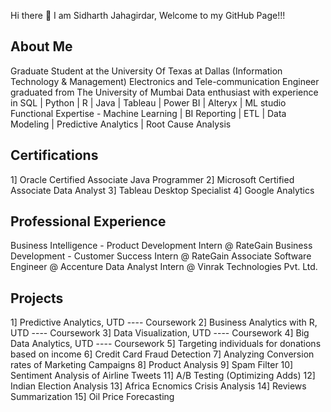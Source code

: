 Hi there 👋
I am Sidharth Jahagirdar, Welcome to my GitHub Page!!!

About Me
--------

Graduate Student at the University Of Texas at Dallas (Information Technology & Management)
Electronics and Tele-communication Engineer graduated from The University of Mumbai
Data enthusiast with experience in SQL | Python | R | Java | Tableau | Power BI | Alteryx | ML studio
Functional Expertise - Machine Learning | BI Reporting | ETL | Data Modeling | Predictive Analytics | Root Cause Analysis

Certifications
--------------

1] Oracle Certified Associate Java Programmer
2] Microsoft Certified Associate Data Analyst
3] Tableau Desktop Specialist
4] Google Analytics

Professional Experience
------------------------
Business Intelligence - Product Development Intern @ RateGain 
Business Development - Customer Success Intern @ RateGain
Associate Software Engineer @ Accenture
Data Analyst Intern @ Vinrak Technologies Pvt. Ltd.

Projects
--------
1]  Predictive Analytics, UTD  ---- Coursework 
2]  Business Analytics with R, UTD ---- Coursework
3]  Data Visualization, UTD ---- Coursework
4]  Big Data Analytics, UTD ---- Coursework
5]  Targeting individuals for donations based on income 
6]  Credit Card Fraud Detection
7]  Analyzing Conversion rates of Marketing Campaigns
8]  Product Analysis
9]  Spam Filter
10] Sentiment Analysis of Airline Tweets
11] A/B Testing (Optimizing Adds)
12] Indian Election Analysis
13] Africa Ecnomics Crisis Analysis
14] Reviews Summarization
15] Oil Price Forecasting
